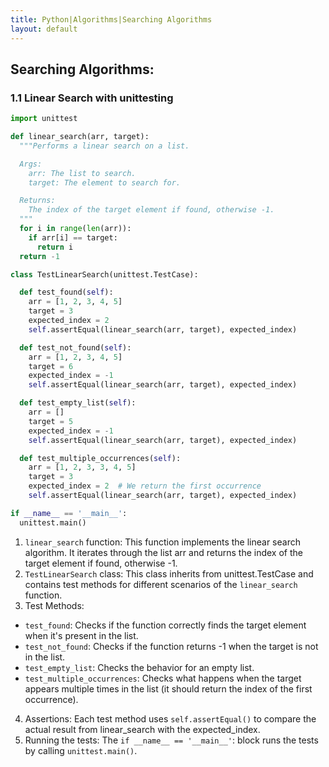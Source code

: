 ```yaml
---
title: Python|Algorithms|Searching Algorithms
layout: default
---
```


## Searching Algorithms:

### 1.1 Linear Search with unittesting

```python
import unittest

def linear_search(arr, target):
  """Performs a linear search on a list.

  Args:
    arr: The list to search.
    target: The element to search for.

  Returns:
    The index of the target element if found, otherwise -1.
  """
  for i in range(len(arr)):
    if arr[i] == target:
      return i
  return -1

class TestLinearSearch(unittest.TestCase):

  def test_found(self):
    arr = [1, 2, 3, 4, 5]
    target = 3
    expected_index = 2
    self.assertEqual(linear_search(arr, target), expected_index)

  def test_not_found(self):
    arr = [1, 2, 3, 4, 5]
    target = 6
    expected_index = -1
    self.assertEqual(linear_search(arr, target), expected_index)

  def test_empty_list(self):
    arr = []
    target = 5
    expected_index = -1
    self.assertEqual(linear_search(arr, target), expected_index)

  def test_multiple_occurrences(self):
    arr = [1, 2, 3, 3, 4, 5]
    target = 3
    expected_index = 2  # We return the first occurrence
    self.assertEqual(linear_search(arr, target), expected_index)

if __name__ == '__main__':
  unittest.main()
```

1. `linear_search` function: This function implements the linear search algorithm. It iterates through the list arr and returns the index of the target element if found, otherwise -1.
2. `TestLinearSearch` class: This class inherits from unittest.TestCase and contains test methods for different scenarios of the `linear_search` function.
3. Test Methods:
* `test_found`: Checks if the function correctly finds the target element when it's present in the list.
* `test_not_found`: Checks if the function returns -1 when the target is not in the list.
* `test_empty_list`: Checks the behavior for an empty list.
* `test_multiple_occurrences`: Checks what happens when the target appears multiple times in the list (it should return the index of the first occurrence).
4. Assertions: Each test method uses `self.assertEqual()` to compare the actual result from linear_search with the expected_index.
5. Running the tests: The `if __name__ == '__main__'`: block runs the tests by calling `unittest.main()`.
